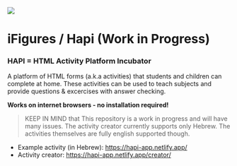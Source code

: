 ![](https://i.imgur.com/6r1Eawa.png)

# iFigures / Hapi (Work in Progress)

### HAPI = HTML Activity Platform Incubator

A platform of HTML forms (a.k.a activities) that students and children can complete at home.
These activities can be used to teach subjects and provide questions & excercises with answer checking.

**Works on internet browsers - no installation required!**

> KEEP IN MIND that This repository is a work in progress and will have many issues.
> The activity creator currently supports only Hebrew. The activities themselves are fully english supported though.

* Example activity (in Hebrew): https://hapi-app.netlify.app/
* Activity creator: https://hapi-app.netlify.app/creator/
